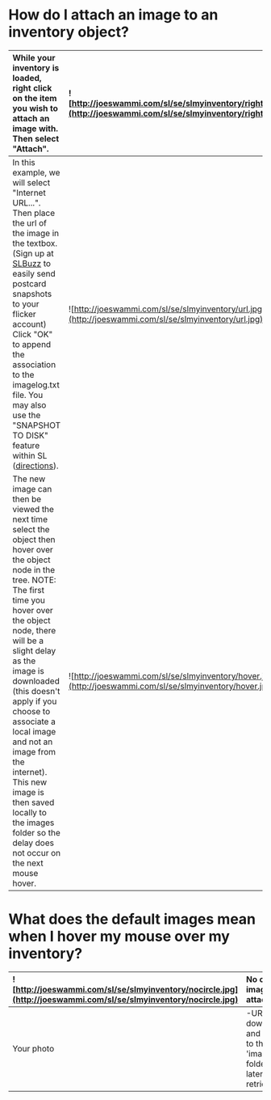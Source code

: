 # How do I attach an image to an inventory object? #
|While your inventory is loaded, right click on the item you wish to attach an image with.  Then select "Attach".|![http://joeswammi.com/sl/se/slmyinventory/rightclick.jpg](http://joeswammi.com/sl/se/slmyinventory/rightclick.jpg)|
|:---------------------------------------------------------------------------------------------------------------|:------------------------------------------------------------------------------------------------------------------|
|In this example, we will select "Internet URL...".  Then place the url of the image in the textbox.  (Sign up at [SLBuzz](http://snapshots.slbuzz.com/crosspost) to easily send postcard snapshots to your flicker account) Click "OK" to append the association to the imagelog.txt file. You may also use the "SNAPSHOT TO DISK" feature within SL ([directions](http://wiki.secondlife.com/wiki/Snapshot_Test)).|![http://joeswammi.com/sl/se/slmyinventory/url.jpg](http://joeswammi.com/sl/se/slmyinventory/url.jpg)|
|The new image can then be viewed the next time select the object then hover over the object node in the tree. NOTE: The first time you hover over the object node, there will be a slight delay as the image is downloaded (this doesn't apply if you choose to associate a local image and not an image from the internet).  This new image is then saved locally to the images folder so the delay does not occur on the next mouse hover. |![http://joeswammi.com/sl/se/slmyinventory/hover.jpg](http://joeswammi.com/sl/se/slmyinventory/hover.jpg)|

# What does the default images mean when I hover my mouse over my inventory? #
|![http://joeswammi.com/sl/se/slmyinventory/nocircle.jpg](http://joeswammi.com/sl/se/slmyinventory/nocircle.jpg)|No current image is attached|
|:--------------------------------------------------------------------------------------------------------------|:---------------------------|
|Your photo|-URLs get downloaded and saved to the 'images' folder for later retrieval|